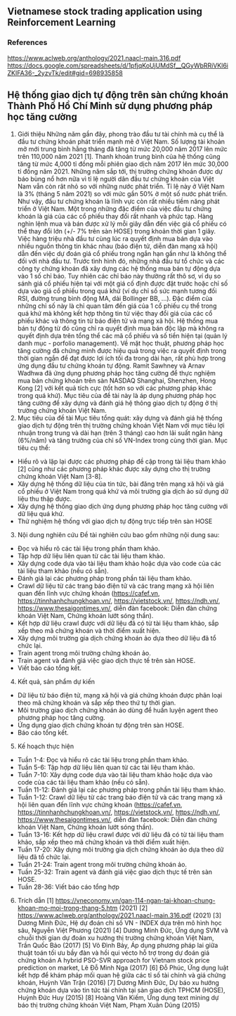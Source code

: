 ## Vietnamese stock trading application using Reinforcement Learning


### References
https://www.aclweb.org/anthology/2021.naacl-main.316.pdf
https://docs.google.com/spreadsheets/d/1pfjqKoUjUMdSf__QGyWbRRiVKl6iZKIFA36-_2yzvTk/edit#gid=698935858


## Hệ thống giao dịch tự động trên sàn chứng khoán Thành Phố Hồ Chí Minh sử dụng phương pháp học tăng cường
1. Giới thiệu
  Những năm gần đây, phong trào đầu tư tài chính mà cụ thể là đầu tư chứng khoán phát triển mạnh mẽ ở Việt Nam. Số lượng tài khoản mở mới trung bình hằng tháng đã tăng từ mức 20,000 năm 2017 lên mức trên 110,000 năm 2021 [1]. Thanh khoản trung bình của hệ thống cũng tăng từ mức 4,000 tỉ đồng mỗi phiên giao dịch năm 2017 lên mức 30,000 tỉ đồng năm 2021. Những năm sắp tới, thị trường chứng khoán được dự báo bùng nổ hơn nữa vì tỉ lệ người dân đầu tư chứng khoán của Việt Nam vẫn còn rât nhỏ so với những nước phát triển. Tỉ lệ này ở Việt Nam là 3% (tháng 5 năm 2021) so với mức gần 50% ở một số nước phát triển. Như vậy, đầu tư chứng khoán là lĩnh vực còn rất nhiều tiềm năng phát triển ở Việt Nam.
  Một trong những đặc điểm của việc đầu tư chứng khoán là giá của các cổ phiếu thay đổi rất nhanh và phức tạp. Hàng nghìn lệnh mua và bán được xử lý mỗi giây dẫn đến việc giá cổ phiếu có thể thay đổi lớn (+/- 7% trên sàn HOSE) trong khoản thời gian 1 giây. Việc hàng triệu nhà đầu tư cùng lúc ra quyết định mua bán dựa vào nhiều nguồn thông tin khác nhau (báo điện tử, diễn đàn mạng xã hội) dẫn đến việc dự đoán giá cổ phiếu trong ngắn hạn gần như là không thể đối với nhà đầu tư.
  Trước tình hình đó, những nhà đầu tư tổ chức và các công ty chứng khoán đã xây dựng các hệ thống mua bán tự động dựa vào 1 số chỉ báo. Tuy nhiên các chỉ báo này thường rất thô sơ, ví dụ so sánh giá cổ phiếu hiện tại với một giá cố định được đặt trước hoặc chỉ số dựa vào giá cổ phiếu trong quá khứ (ví dụ chỉ số sức mạnh tương đối RSI, đường trung bình động MA, dải Bollinger BB, ...). Đặc điểm của những chỉ số này là chỉ quan tâm đến giá của 1 cổ phiếu cụ thể trong quá khứ mà không kết hợp thông tin từ việc thay đổi giá của các cổ phiếu khác và thông tin từ báo điện tử và mạng xã hội. Hệ thống mua bán tự động từ đó cũng chỉ ra quyết định mua bán độc lập mà không ra quyết định dựa trên tổng thể các mã cổ phiếu và số tiền hiện tại (quản lý danh mục - porfolio management). 
  Về mặt học thuật, phương pháp học tăng cường đã chứng minh được hiệu quả trong việc ra quyết định trong thời gian ngắn để đạt được lợi ích tối đa trong dài hạn, rất phù hợp trong ứng dụng đầu tư chứng khoán tự động. Ramit Sawhney và Arnav Wadhwa đã ứng dụng phương pháp học tăng cường để thực nghiệm mua bán chứng khoán trên sàn NASDAQ Shanghai, Shenzhen, Hong Kong [2] với kết quả tích cực (tốt hơn so với các phương pháp khác trong quá khứ). Mục tiêu của đề tài này là áp dụng phương pháp học tăng cường để xây dựng và đánh giá hệ thông giao dịch tự động ở thị trường chứng khoán Việt Nam.
2. Mục tiêu của đề tài
  Mục tiêu tổng quát: xây dựng và đánh giá hệ thống giao dịch tự động trên thị trường chứng khoán Việt Nam với mục tiêu lợi nhuận trong trung và dài hạn (trên 3 tháng) cao hơn lãi suất ngân hàng (6%/năm) và tăng trưởng của chỉ số VN-Index trong cùng thời gian.
  Mục tiêu cụ thể:
  - Hiểu rõ và lặp lại được các phương pháp đề cập trong tài liệu tham khảo [2] cũng như các phương pháp khác được xây dựng cho thị trường chứng khoán Việt Nam [3-8].
  - Xây dựng hệ thống dữ liệu của tin tức, bài đăng trên mạng xã hội và giá cổ phiếu ở Việt Nam trong quá khứ và môi trường gia dịch ảo sử dụng dữ liệu thu thập được.
  - Xây dựng hệ thống giao dịch ứng dụng phương pháp học tăng cường với dữ liệu quá khứ.
  - Thử nghiệm hệ thống với giao dịch tự động trực tiếp trên sàn HOSE
3. Nội dung nghiên cứu
  Đề tài nghiên cứu bao gồm những nội dung sau:
  - Đọc và hiểu rõ các tài liệu trong phần tham khảo.
  - Tập hợp dữ liệu liên quan từ các tài liệu tham khảo.
  - Xây dựng code dựa vào tài liệu tham khảo hoặc dựa vào code của các tài liệu tham khảo (nếu có sẵn).
  - Đánh giá lại các phương pháp trong phần tài liệu tham khảo.
  - Crawl dữ liệu từ các trang báo điện tử và các trang mạng xã hội liên quan đến lĩnh vực chứng khoán (https://cafef.vn, https://tinnhanhchungkhoan.vn/, https://vietstock.vn/, https://ndh.vn/, https://www.thesaigontimes.vn/, diễn đàn facebook: Diễn đàn chứng khoán Việt Nam, Chứng khoán lướt sóng thần).
  - Kết hợp dữ liệu crawl được với dữ liệu đã có từ tài liệu tham khảo, sắp xếp theo mã chứng khoán và thời điểm xuất hiện.
  - Xây dựng môi trường gia dịch chứng khoán ảo dựa theo dữ liệu đã tổ chức lại.
  - Train agent trong môi trường chứng khoán ảo.
  - Train agent và đánh giá việc giao dịch thực tế trên sàn HOSE.
  - Viết báo cáo tổng kết.
4. Kết quả, sản phẩm dự kiến
  - Dữ liệu từ báo điện tử, mạng xã hội và giá chứng khoán được phân loại theo mã chứng khoán và sắp xếp theo thứ tự thời gian.
  - Môi trường giao dịch chứng khoán ảo dùng để huấn luyện agent theo phương pháp học tăng cường.
  - Ứng dụng giao dịch chứng khoán tự động trên sàn HOSE.
  - Báo cáo tổng kết.
5. Kế hoạch thực hiện
  - Tuần 1-4: Đọc và hiểu rõ các tài liệu trong phần tham khảo.
  - Tuần 5-6: Tập hợp dữ liệu liên quan từ các tài liệu tham khảo.
  - Tuần 7-10: Xây dựng code dựa vào tài liệu tham khảo hoặc dựa vào code của các tài liệu tham khảo (nếu có sẵn).
  - Tuần 11-12: Đánh giá lại các phương pháp trong phần tài liệu tham khảo.
  - Tuần 1-12: Crawl dữ liệu từ các trang báo điện tử và các trang mạng xã hội liên quan đến lĩnh vực chứng khoán (https://cafef.vn, https://tinnhanhchungkhoan.vn/, https://vietstock.vn/, https://ndh.vn/, https://www.thesaigontimes.vn/, diễn đàn facebook: Diễn đàn chứng khoán Việt Nam, Chứng khoán lướt sóng thần).
  - Tuần 13-16: Kết hợp dữ liệu crawl được với dữ liệu đã có từ tài liệu tham khảo, sắp xếp theo mã chứng khoán và thời điểm xuất hiện.
  - Tuần 17-20: Xây dựng môi trường gia dịch chứng khoán ảo dựa theo dữ liệu đã tổ chức lại.
  - Tuần 21-24: Train agent trong môi trường chứng khoán ảo.
  - Tuần 25-32: Train agent và đánh giá việc giao dịch thực tế trên sàn HOSE.
  - Tuần 28-36: Viết báo cáo tổng hợp  
6. Trích dẫn
  [1] https://vneconomy.vn/gan-114-ngan-tai-khoan-chung-khoan-mo-moi-trong-thang-5.htm (2021)
  [2] https://www.aclweb.org/anthology/2021.naacl-main.316.pdf (2021)
  [3] Dương Minh Đức, Hệ dự đoán chỉ số VN - INDEX dựa trên mô hình học sâu, Nguyễn Việt Phương (2021)
  [4] Dương Minh Đức, Ứng dụng SVM và chuỗi thời gian dự đoán xu hướng thị trường chứng khoán Việt Nam, Trần Quốc Bảo (2017)
  [5] Võ Đình Bảy, Áp dụng phương pháp lai giữa thuật toán tối ưu bầy đàn và hồi qui vécto hỗ trợ trong dự đoán giá chứng khoán A hybrid PSO-SVR approach for Vietnam stock price prediction on market, Lê Đỗ Minh Nga (2017)
  [6] Đỗ Phúc, Ứng dụng luật kết hợp để khám pháp mối quan hệ giữa các tỉ số tài chính và giá chứng khoán, Huỳnh Văn Trận (2016)
  [7] Dương Minh Đức, Dự báo xu hướng chứng khoán dựa vào tin tức tài chính tại sàn giao dịch TPHCM (HOSE), Huỳnh Đức Huy (2015)
  [8] Hoàng Văn Kiếm, Ứng dụng text mining dự báo thị trường chứng khoán Việt Nam, Phạm Xuân Dũng (2015)
